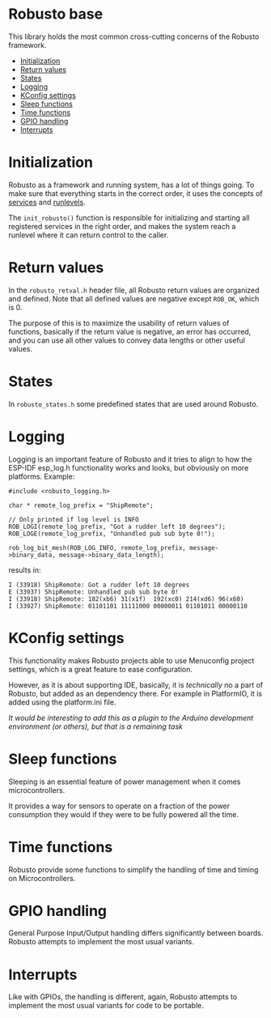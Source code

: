 <!-- omit from toc -->
# Robusto base
This library holds the most common cross-cutting concerns of the Robusto framework.

- [Initialization](#initialization)
- [Return values](#return-values)
- [States](#states)
- [Logging](#logging)
- [KConfig settings](#kconfig-settings)
- [Sleep functions](#sleep-functions)
- [Time functions](#time-functions)
- [GPIO handling](#gpio-handling)
- [Interrupts](#interrupts)


# Initialization
Robusto as a framework and running system, has a lot of things going. 
To make sure that everything starts in the correct order, it uses the concepts of [services](/docs/Concepts.md#service) and [runlevels](/docs/Concepts.md#runlevel). 

The `init_robusto()` function is responsible for initializing and starting all registered services in the right order, and makes the system reach a runlevel where it can return control to the caller. 

# Return values
In the `robusto_retval.h` header file, all Robusto return values are organized and defined. Note that all defined values are negative except `ROB_OK`, which is 0.

The purpose of this is to maximize the usability of return values of functions, basically if the return value is negative, an error has occurred, and you can use all other values to convey data lengths or other useful values.

# States
In `robusto_states.h` some predefined states that are used around Robusto.

# Logging
Logging is an important feature of Robusto and it tries to align to how the ESP-IDF esp_log.h functionality works and looks, but obviously on more platforms. 
Example: 
```
#include <robusto_logging.h>

char * remote_log_prefix = "ShipRemote";

// Only printed if log level is INFO
ROB_LOGI(remote_log_prefix, "Got a rudder left 10 degrees");
ROB_LOGE(remote_log_prefix, "Unhandled pub sub byte 0!");

rob_log_bit_mesh(ROB_LOG_INFO, remote_log_prefix, message->binary_data, message->binary_data_length);
```
results in:
```
I (33918) ShipRemote: Got a rudder left 10 degrees 
E (33937) ShipRemote: Unhandled pub sub byte 0!
I (33918) ShipRemote: 182(xb6) 31(x1f)  192(xc0) 214(xd6) 96(x60)  
I (33927) ShipRemote: 01101101 11111000 00000011 01101011 00000110 

```

# KConfig settings
This functionality makes Robusto projects able to use Menuconfig project settings, which is a great feature to ease configuration. 

However, as it is about supporting IDE, basically, it is _technically_ no a part of Robusto, but added as an dependency there. For example in PlatformIO, it is added using the platform.ini file. 

_It would be interesting to add this as a plugin to the Arduino development environment (or others), but that is a remaining task_

# Sleep functions
Sleeping is an essential feature of power management when it comes microcontrollers. 

It provides a way for sensors to operate on a fraction of the power consumption they would if they were to be fully powered all the time.

# Time functions
Robusto provide some functions to simplify the handling of time and timing on Microcontrollers. 

# GPIO handling
General Purpose Input/Output handling differs significantly between boards.
Robusto attempts to implement the most usual variants.

# Interrupts
Like with GPIOs, the handling is different, again, Robusto attempts to implement the most usual variants for code to be portable.